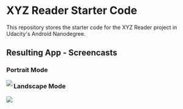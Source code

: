 # XYZ Reader Starter Code #

This repository stores the starter code for the XYZ Reader project in Udacity's Android Nanodegree.


## Resulting App - Screencasts ##

### Portrait Mode ###
<img src="screenshots/screencast_1.gif" align="left"/>


### Landscape Mode ###
<img src="screeshots/screencast_2.gif" align="left"/>

